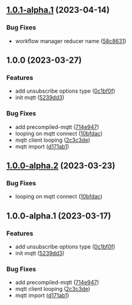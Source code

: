 ## [1.0.1-alpha.1](https://github.com/flow-build/react-mqtt-workflow-manager/compare/v1.0.0...v1.0.1-alpha.1) (2023-04-14)


### Bug Fixes

* workflow manager reducer name ([58c8631](https://github.com/flow-build/react-mqtt-workflow-manager/commit/58c86319ab3cec5817da958367c1c586975b6b92))

## 1.0.0 (2023-03-27)


### Features

* add unsubscribe options type ([0c1bf0f](https://github.com/flow-build/react-mqtt-workflow-manager/commit/0c1bf0fc9d9403bebffd01a0644f5b72e31dc8bb))
* init mqtt ([5239dd3](https://github.com/flow-build/react-mqtt-workflow-manager/commit/5239dd3ad2105ff81a39986bbc34b1efa3054a0d))


### Bug Fixes

* add precompiled-mqtt ([714e947](https://github.com/flow-build/react-mqtt-workflow-manager/commit/714e947c8c4bdf20b459a25640dcd3eab9f7d584))
* looping on mqtt connect ([10bfdac](https://github.com/flow-build/react-mqtt-workflow-manager/commit/10bfdac39bedff6027b4d28f0fb09273a7ea1925))
* mqtt client looping ([2c3c3de](https://github.com/flow-build/react-mqtt-workflow-manager/commit/2c3c3ded4af65034e667f0cd4c18353e29532842))
* mqtt import ([d171ab1](https://github.com/flow-build/react-mqtt-workflow-manager/commit/d171ab12e6792aa8500221d6bbf646b9cb76d9a7))

## [1.0.0-alpha.2](https://github.com/flow-build/react-mqtt-workflow-manager/compare/v1.0.0-alpha.1...v1.0.0-alpha.2) (2023-03-23)


### Bug Fixes

* looping on mqtt connect ([10bfdac](https://github.com/flow-build/react-mqtt-workflow-manager/commit/10bfdac39bedff6027b4d28f0fb09273a7ea1925))

## 1.0.0-alpha.1 (2023-03-17)


### Features

* add unsubscribe options type ([0c1bf0f](https://github.com/flow-build/react-mqtt-workflow-manager/commit/0c1bf0fc9d9403bebffd01a0644f5b72e31dc8bb))
* init mqtt ([5239dd3](https://github.com/flow-build/react-mqtt-workflow-manager/commit/5239dd3ad2105ff81a39986bbc34b1efa3054a0d))


### Bug Fixes

* add precompiled-mqtt ([714e947](https://github.com/flow-build/react-mqtt-workflow-manager/commit/714e947c8c4bdf20b459a25640dcd3eab9f7d584))
* mqtt client looping ([2c3c3de](https://github.com/flow-build/react-mqtt-workflow-manager/commit/2c3c3ded4af65034e667f0cd4c18353e29532842))
* mqtt import ([d171ab1](https://github.com/flow-build/react-mqtt-workflow-manager/commit/d171ab12e6792aa8500221d6bbf646b9cb76d9a7))
